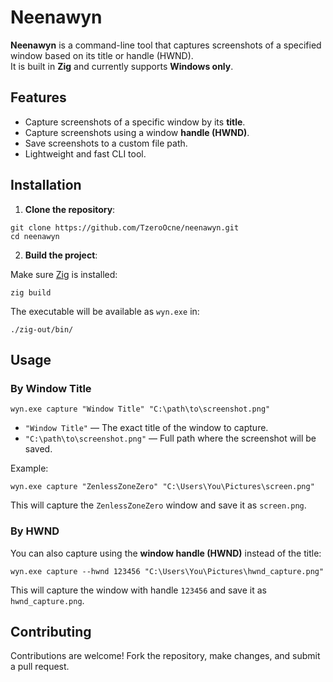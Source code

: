 # Neenawyn

**Neenawyn** is a command-line tool that captures screenshots of a specified window based on its title or handle (HWND).  
It is built in **Zig** and currently supports **Windows only**.

## Features

- Capture screenshots of a specific window by its **title**.
- Capture screenshots using a window **handle (HWND)**.
- Save screenshots to a custom file path.
- Lightweight and fast CLI tool.

## Installation

1. **Clone the repository**:

~~~
git clone https://github.com/TzeroOcne/neenawyn.git
cd neenawyn
~~~

2. **Build the project**:

Make sure [Zig](https://ziglang.org/) is installed:

~~~
zig build
~~~

The executable will be available as `wyn.exe` in:

~~~
./zig-out/bin/
~~~

## Usage

### By Window Title

~~~
wyn.exe capture "Window Title" "C:\path\to\screenshot.png"
~~~

- `"Window Title"` — The exact title of the window to capture.
- `"C:\path\to\screenshot.png"` — Full path where the screenshot will be saved.

Example:

~~~
wyn.exe capture "ZenlessZoneZero" "C:\Users\You\Pictures\screen.png"
~~~

This will capture the `ZenlessZoneZero` window and save it as `screen.png`.

### By HWND

You can also capture using the **window handle (HWND)** instead of the title:

~~~
wyn.exe capture --hwnd 123456 "C:\Users\You\Pictures\hwnd_capture.png"
~~~

This will capture the window with handle `123456` and save it as `hwnd_capture.png`.

## Contributing

Contributions are welcome! Fork the repository, make changes, and submit a pull request.

